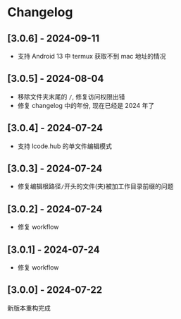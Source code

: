# Changelog

## [3.0.6] - 2024-09-11

- 支持 Android 13 中 termux 获取不到 mac 地址的情况

## [3.0.5] - 2024-08-04

- 移除文件夹末尾的 `/`, 修复访问权限出错
- 修复 changelog 中的年份, 现在已经是 2024 年了

## [3.0.4] - 2024-07-24

- 支持 lcode.hub 的单文件编辑模式

## [3.0.3] - 2024-07-24

- 修复编辑根路径`/`开头的文件(夹)被加工作目录前缀的问题

## [3.0.2] - 2024-07-24

- 修复 workflow

## [3.0.1] - 2024-07-24

- 修复 workflow

## [3.0.0] - 2024-07-22

新版本重构完成
